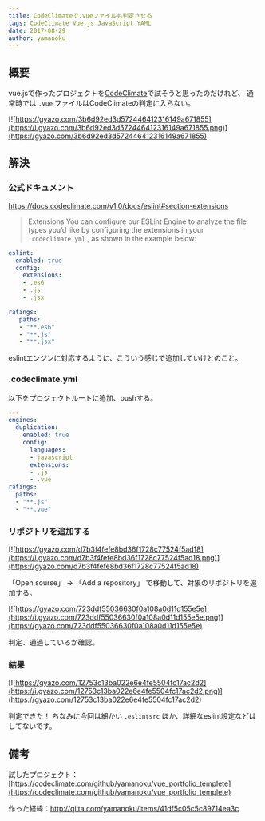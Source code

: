 ```yaml
---
title: CodeClimateで.vueファイルも判定させる
tags: CodeClimate Vue.js JavaScript YAML
date: 2017-08-29
author: yamanoku
---
```


## 概要

vue.jsで作ったプロジェクトを[CodeClimate](https://codeclimate.com/)で試そうと思ったのだけれど、
通常時では `.vue` ファイルはCodeClimateの判定に入らない。

[![https://gyazo.com/3b6d92ed3d572446412316149a671855](https://i.gyazo.com/3b6d92ed3d572446412316149a671855.png)](https://gyazo.com/3b6d92ed3d572446412316149a671855)

## 解決
### 公式ドキュメント
https://docs.codeclimate.com/v1.0/docs/eslint#section-extensions

> Extensions
> You can configure our ESLint Engine to analyze the file types you’d like by configuring the extensions in your `.codeclimate.yml` , as shown in the example below:

```yaml
eslint:
  enabled: true
  config:
    extensions:
    - .es6
    - .js
    - .jsx

ratings:
   paths:
   - "**.es6"
   - "**.js"
   - "**.jsx"
```
eslintエンジンに対応するように、こういう感じで追加していけとのこと。

### .codeclimate.yml
以下をプロジェクトルートに追加、pushする。

```yaml
---
engines:
  duplication:
    enabled: true
    config:
      languages:
      - javascript
      extensions:
      - .js
      - .vue
ratings:
  paths:
  - "**.js"
  - "**.vue"
```
### リポジトリを追加する
[![https://gyazo.com/d7b3f4fefe8bd36f1728c77524f5ad18](https://i.gyazo.com/d7b3f4fefe8bd36f1728c77524f5ad18.png)](https://gyazo.com/d7b3f4fefe8bd36f1728c77524f5ad18)

「Open sourse」 → 「Add a repository」 で移動して、対象のリポジトリを追加する。

[![https://gyazo.com/723ddf55036630f0a108a0d11d155e5e](https://i.gyazo.com/723ddf55036630f0a108a0d11d155e5e.png)](https://gyazo.com/723ddf55036630f0a108a0d11d155e5e)

判定、通過しているか確認。

### 結果
[![https://gyazo.com/12753c13ba022e6e4fe5504fc17ac2d2](https://i.gyazo.com/12753c13ba022e6e4fe5504fc17ac2d2.png)](https://gyazo.com/12753c13ba022e6e4fe5504fc17ac2d2)

判定できた！ ちなみに今回は細かい `.eslintsrc` ほか、詳細なeslint設定などはしてないです。

## 備考
試したプロジェクト：[https://codeclimate.com/github/yamanoku/vue_portfolio_templete](https://codeclimate.com/github/yamanoku/vue_portfolio_templete)

作った経緯：http://qiita.com/yamanoku/items/41df5c05c5c89714ea3c
